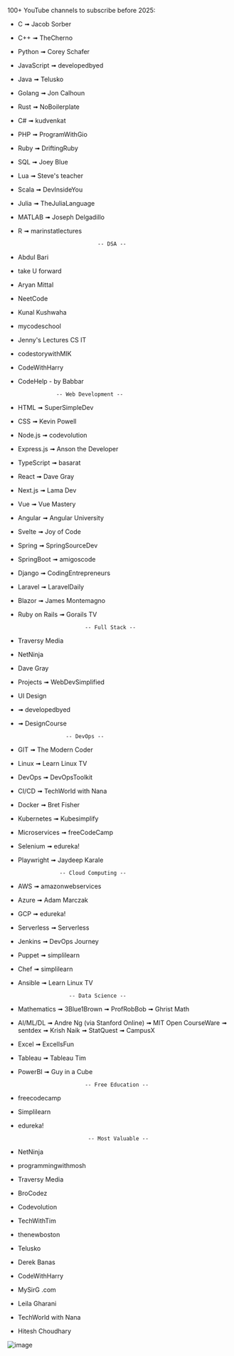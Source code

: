 
100+ YouTube channels to subscribe before 2025:

- C ➟ Jacob Sorber
- C++ ➟ TheCherno
- Python ➟ Corey Schafer
- JavaScript ➟ developedbyed
- Java ➟ Telusko
- Golang ➟ Jon Calhoun
- Rust ➟ NoBoilerplate
- C# ➟ kudvenkat
- PHP ➟ ProgramWithGio
- Ruby ➟ DriftingRuby
- SQL ➟ Joey Blue
- Lua ➟ Steve's teacher
- Scala ➟ DevInsideYou
- Julia ➟ TheJuliaLanguage
- MATLAB ➟ Joseph Delgadillo
- R ➟ marinstatlectures

                               -- DSA --

- Abdul Bari
- take U forward
- Aryan Mittal
- NeetCode
- Kunal Kushwaha
- mycodeschool
- Jenny's Lectures CS IT
- codestorywithMIK
- CodeWithHarry
- CodeHelp - by Babbar

                  -- Web Development --

- HTML ➟ SuperSimpleDev
- CSS ➟ Kevin Powell
- Node.js ➟ codevolution
- Express.js ➟ Anson the Developer
- TypeScript ➟ basarat
- React ➟ Dave Gray
- Next.js ➟ Lama Dev
- Vue ➟ Vue Mastery
- Angular ➟ Angular University
- Svelte ➟ Joy of Code
- Spring ➟ SpringSourceDev
- SpringBoot ➟ amigoscode
- Django ➟ CodingEntrepreneurs
- Laravel ➟ LaravelDaily
- Blazor ➟ James Montemagno
- Ruby on Rails ➟ Gorails TV

                           -- Full Stack --

- Traversy Media
- NetNinja
- Dave Gray

- Projects ➟ WebDevSimplified
- UI Design
-    ➟ developedbyed
-    ➟ DesignCourse

                        -- DevOps --

- GIT ➟ The Modern Coder
- Linux ➟ Learn Linux TV
- DevOps ➟ DevOpsToolkit
- CI/CD ➟ TechWorld with Nana
- Docker ➟ Bret Fisher
- Kubernetes ➟ Kubesimplify
- Microservices ➟ freeCodeCamp
- Selenium ➟ edureka!
- Playwright ➟ Jaydeep Karale

                   -- Cloud Computing --

- AWS ➟ amazonwebservices
- Azure ➟ Adam Marczak
- GCP ➟ edureka!
- Serverless ➟ Serverless
- Jenkins ➟ DevOps Journey
- Puppet ➟ simplilearn
- Chef ➟ simplilearn
- Ansible ➟ Learn Linux TV

                      -- Data Science --

- Mathematics
  ➟ 3Blue1Brown
  ➟ ProfRobBob
  ➟ Ghrist Math

- AI/ML/DL
  ➟ Andre Ng (via Stanford Online)
  ➟ MIT Open CourseWare
  ➟ sentdex
  ➟ Krish Naik
  ➟ StatQuest
  ➟ CampusX

- Excel ➟ ExcelIsFun
- Tableau ➟ Tableau Tim
- PowerBI ➟ Guy in a Cube

                           -- Free Education --

- freecodecamp
- Simplilearn
- edureka!

                            -- Most Valuable --

- NetNinja
- programmingwithmosh
- Traversy Media
- BroCodez
- Codevolution
- TechWithTim
- thenewboston
- Telusko
- Derek Banas
- CodeWithHarry
- MySirG .com
- Leila Gharani
- TechWorld with Nana
- Hitesh Choudhary

![image](https://github.com/user-attachments/assets/c8527910-4016-4e38-a408-e287ee24ecbf)
